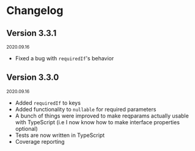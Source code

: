 # Changelog

## Version 3.3.1

<small>2020.09.16</small>

- Fixed a bug with `requiredIf`'s behavior

## Version 3.3.0

<small>2020.09.16</small>

- Added `requiredIf` to keys
- Added functionality to `nullable` for required parameters
- A bunch of things were improved to make reqparams actually usable with TypeScript (i.e I now know how to make interface properties optional)
- Tests are now written in TypeScript
- Coverage reporting
